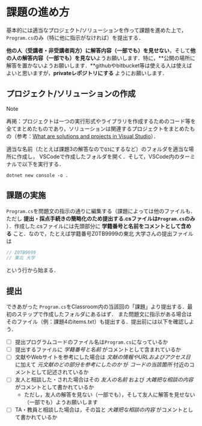 # 課題の進め方

基本的には適当なプロジェクト/ソリューションを作って課題を進めた上で，`Program.cs`のみ（特に他に指示がなければ）を提出する．

**他の人（受講者・非受講者両方）に解答内容（一部でも）を見せない**，そして**他の人の解答内容（一部でも）を見ない**ようお願いします．特に，**公開の場所に解答を置かないようお願いします．**githubやbitbucket等は使える人は使えばよいと思いますが，**privateレポジトリにする** ようにお願いします．

## プロジェクト/ソリューションの作成

> [!NOTE]
> 再掲：プロジェクトは一つの実行形式やライブラリを作成するためのコード等を全てまとめたものであり，ソリューションは関連するプロジェクトをまとめたもの（参考：[What are solutions and projects in Visual Studio](https://docs.microsoft.com/en-us/visualstudio/ide/solutions-and-projects-in-visual-studio?view=vs-2022)）．

適当な名前（たとえば課題3の解答なので``Q3``にするなど）のフォルダを適当な場所に作成し，
VSCodeで作成したフォルダを開く．そして，VSCode内のターミナルで以下を実行する．

```text
dotnet new console -o .
```

## 課題の実施

`Program.cs`を問題文の指示の通りに編集する（課題によっては他のファイルも．ただし **提出・採点手続きの簡略化のため提出する.csファイルは`Program.cs`のみ** ）．作成した.csファイルには先頭部分に **学籍番号と名前をコメントとして含める** こと．なので，たとえば学籍番号Z0TB9999の東北 大学さんの提出ファイルは

```cs
// Z0TB9999
// 東北 大学
```

という行から始まる．

## 提出

できあがった `Program.cs`をClassroom内の当該回の「課題」より提出する．最初のステップで作成したフォルダにあるはず．
また問題文に指示がある場合はそのファイル（例：課題4のitems.txt）も提出する．提出前には以下を確認しよう．

* [ ] 提出プログラムコードのファイル名は`Program.cs`になっているか
* [ ] 提出するファイルに *学籍番号と名前* がコメントとして含まれているか
* [ ] 文献やWebサイトを参考にした場合は *文献の情報やURLおよびアクセス日* に加えて *元文献のどの部分を参考にしたのか* が *コードの当該箇所* 付近のコメントとして記述されているか
* [ ] 友人と相談した・された場合はその *友人の名前* および *大雑把な相談の内容* がコメントとして書かれているか
  * ただし，友人の解答を見ない（一部でも），そして友人に解答を見せない（一部でも）ようお願いします
* [ ] TA・教員と相談した場合は，その旨と *大雑把な相談の内容* がコメントとして書かれているか
